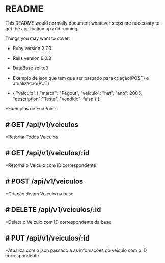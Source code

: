# README

This README would normally document whatever steps are necessary to get the
application up and running.

Things you may want to cover:

* Ruby version 2.7.0

* Rails version 6.0.3

* DataBase sqlite3


* Exemplo de json que tem que ser passado para criação(POST) e atualização(PUT)


* {
	"veiculo":{
			"marca": "Pegout",
			"veiculo": "hat",
			"ano": 2005,
			"description":"Teste",
			"vendido": false
		}
}

*Exemplos de EndPoints

## # GET /api/v1/veiculos

*Retorna Todos Veiculos

## # GET /api/v1/veiculos/:id

*Retorna o Veiculo com ID correspondente 

## # POST /api/v1/veiculos

*Criação de um Veiculo na base

## # DELETE /api/v1/veiculos/:id

*Deleta o Veiculo com ID correspondente da base

## # PUT /api/v1/veiculos/:id

*Atualiza com o json passado a as infomações do veiculo com o ID correspondente 

